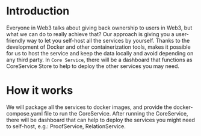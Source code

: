 # Introduction
Everyone in Web3 talks about giving back ownership to users in Web3, but what we can do to really achieve that? Our approach is giving you a user-friendly way to let you self-host all the services by yourself. Thanks to the development of Docker and other containerization tools, makes it possible for us to host the service and keep the data locally and avoid depending on any third party.
In `Core Service`, there will be a dashboard that functions as CoreService Store to help to deploy the other services you may need. 

# How it works
We will package all the services to docker images, and provide the docker-compose.yaml file to run the CoreService. 
After running the CoreService, there will be dashboard that can help to deploy the services you might need to self-host, e.g.: ProofService, RelationService.



